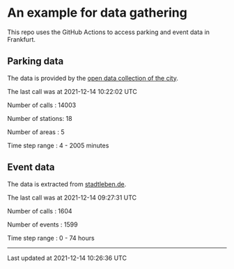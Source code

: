 # An example for data gathering

This repo uses the GitHub Actions to access parking and event data in Frankfurt.

## Parking data
The data is provided by the [open data collection of the city](https://www.offenedaten.frankfurt.de/).

The last call was at 2021-12-14 10:22:02 UTC

Number of calls   : 14003

Number of stations:    18

Number of areas   :     5

Time step range   :     4 -  2005 minutes


## Event data
The data is extracted from [stadtleben.de](https://stadtleben.de/frankfurt/).

The last call was at 2021-12-14 09:27:31 UTC

Number of calls   : 1604

Number of events  : 1599

Time step range   :    0 -   74 hours


----

Last updated at 2021-12-14 10:26:36 UTC
